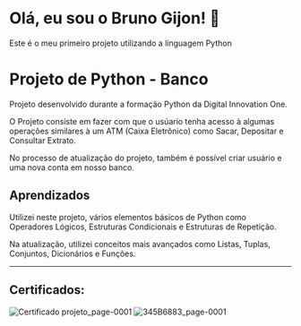 
# Olá, eu sou o Bruno Gijon! 👋
Este é o meu primeiro projeto utilizando a linguagem Python


# Projeto de Python - Banco

Projeto desenvolvido durante a formação Python da Digital Innovation One.

O Projeto consiste em fazer com que o usúario tenha acesso à algumas operações similares à um ATM (Caixa Eletrônico) como Sacar, Depositar e Consultar Extrato. 

No processo de atualização do projeto, também é possível criar usuário e uma nova conta em nosso banco.


## Aprendizados

Utilizei neste projeto, vários elementos básicos de Python como Operadores Lógicos, Estruturas Condicionais e Estruturas de Repetição.

Na atualização, utilizei conceitos mais avançados como Listas, Tuplas, Conjuntos, Dicionários e Funções.

--------------------------------------------------------------------------------------------------------------------------------------------------------------------

## Certificados:

![Certificado projeto_page-0001](https://user-images.githubusercontent.com/101295421/205300623-e71ad304-8f0f-4ddf-b46e-c5e0c726023a.jpg)
![345B6883_page-0001](https://user-images.githubusercontent.com/101295421/205970035-93b2f267-eb03-40d3-89a0-47461442a517.jpg)
